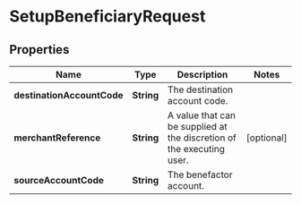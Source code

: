 

# SetupBeneficiaryRequest


## Properties

| Name | Type | Description | Notes |
|------------ | ------------- | ------------- | -------------|
|**destinationAccountCode** | **String** | The destination account code. |  |
|**merchantReference** | **String** | A value that can be supplied at the discretion of the executing user. |  [optional] |
|**sourceAccountCode** | **String** | The benefactor account. |  |



